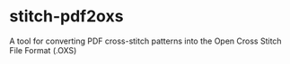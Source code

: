 # stitch-pdf2oxs
A tool for converting PDF cross-stitch patterns into the Open Cross Stitch File Format (.OXS)
